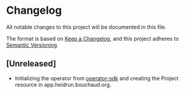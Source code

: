 # Changelog

All notable changes to this project will be documented in this file.

The format is based on [Keep a Changelog](https://keepachangelog.com/en/1.0.0/),
and this project adheres to [Semantic Versioning](https://semver.org/spec/v2.0.0.html).

## [Unreleased]

- Initializing the operator from [operator-sdk](https://sdk.operatorframework.io/) and creating the Project resource in app.heidrun.bouchaud.org.
